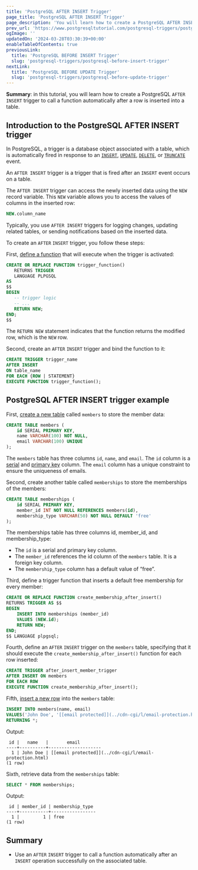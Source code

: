 ```yaml
---
title: 'PostgreSQL AFTER INSERT Trigger'
page_title: 'PostgreSQL AFTER INSERT Trigger'
page_description: 'You will learn how to create a PostgreSQL AFTER INSERT trigger to call a function automatically after a row is inserted into a table.'
prev_url: 'https://www.postgresqltutorial.com/postgresql-triggers/postgresql-after-insert-trigger/'
ogImage: ''
updatedOn: '2024-03-28T03:30:39+00:00'
enableTableOfContents: true
previousLink:
  title: 'PostgreSQL BEFORE INSERT Trigger'
  slug: 'postgresql-triggers/postgresql-before-insert-trigger'
nextLink:
  title: 'PostgreSQL BEFORE UPDATE Trigger'
  slug: 'postgresql-triggers/postgresql-before-update-trigger'
---
```


**Summary**: in this tutorial, you will learn how to create a PostgreSQL `AFTER INSERT` trigger to call a function automatically after a row is inserted into a table.

## Introduction to the PostgreSQL AFTER INSERT trigger

In PostgreSQL, a trigger is a database object associated with a table, which is automatically fired in response to an [`INSERT`](../postgresql-tutorial/postgresql-insert), [`UPDATE`](../postgresql-tutorial/postgresql-update), [`DELETE`](../postgresql-tutorial/postgresql-delete), or [`TRUNCATE`](../postgresql-tutorial/postgresql-truncate-table) event.

An `AFTER INSERT` trigger is a trigger that is fired after an `INSERT` event occurs on a table.

The `AFTER INSERT` trigger can access the newly inserted data using the `NEW` record variable. This `NEW` variable allows you to access the values of columns in the inserted row:

```sql
NEW.column_name
```

Typically, you use `AFTER INSERT` triggers for logging changes, updating related tables, or sending notifications based on the inserted data.

To create an `AFTER` `INSERT` trigger, you follow these steps:

First, [define a function](../postgresql-plpgsql/postgresql-create-function) that will execute when the trigger is activated:

```sql
CREATE OR REPLACE FUNCTION trigger_function()
   RETURNS TRIGGER
   LANGUAGE PLPGSQL
AS
$$
BEGIN
   -- trigger logic
   -- ...
   RETURN NEW;
END;
$$
```

The `RETURN NEW` statement indicates that the function returns the modified row, which is the `NEW` row.

Second, create an `AFTER` `INSERT` trigger and bind the function to it:

```sql
CREATE TRIGGER trigger_name
AFTER INSERT
ON table_name
FOR EACH {ROW | STATEMENT}
EXECUTE FUNCTION trigger_function();
```

## PostgreSQL AFTER INSERT trigger example

First, [create a new table](../postgresql-tutorial/postgresql-create-table) called `members` to store the member data:

```sql
CREATE TABLE members (
    id SERIAL PRIMARY KEY,
    name VARCHAR(100) NOT NULL,
    email VARCHAR(100) UNIQUE
);
```

The `members` table has three columns `id`, `name`, and `email`. The `id` column is a [serial](../postgresql-tutorial/postgresql-serial) and [primary key](../postgresql-tutorial/postgresql-primary-key) column. The `email` column has a unique constraint to ensure the uniqueness of emails.

Second, create another table called `memberships` to store the memberships of the members:

```sql
CREATE TABLE memberships (
    id SERIAL PRIMARY KEY,
    member_id INT NOT NULL REFERENCES members(id),
    membership_type VARCHAR(50) NOT NULL DEFAULT 'free'
);
```

The memberships table has three columns id, member_id, and membership_type:

- The `id` is a serial and primary key column.
- The `member_id` references the id column of the `members` table. It is a foreign key column.
- The `membership_type` column has a default value of “free”.

Third, define a trigger function that inserts a default free membership for every member:

```sql
CREATE OR REPLACE FUNCTION create_membership_after_insert()
RETURNS TRIGGER AS $$
BEGIN
    INSERT INTO memberships (member_id)
    VALUES (NEW.id);
    RETURN NEW;
END;
$$ LANGUAGE plpgsql;
```

Fourth, define an `AFTER` `INSERT` trigger on the `members` table, specifying that it should execute the `create_membership_after_insert()` function for each row inserted:

```sql
CREATE TRIGGER after_insert_member_trigger
AFTER INSERT ON members
FOR EACH ROW
EXECUTE FUNCTION create_membership_after_insert();
```

Fifth, [insert a new row](../postgresql-tutorial/postgresql-insert) into the `members` table:

```sql
INSERT INTO members(name, email)
VALUES('John Doe', '[[email protected]](../cdn-cgi/l/email-protection.html)')
RETURNING *;
```

Output:

```text
 id |   name   |       email
----+----------+--------------------
  1 | John Doe | [[email protected]](../cdn-cgi/l/email-protection.html)
(1 row)
```

Sixth, retrieve data from the `memberships` table:

```sql
SELECT * FROM memberships;
```

Output:

```text
 id | member_id | membership_type
----+-----------+-----------------
  1 |         1 | free
(1 row)
```

## Summary

- Use an `AFTER` `INSERT` trigger to call a function automatically after an `INSERT` operation successfully on the associated table.

